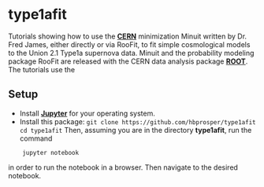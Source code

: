 # type1afit
Tutorials showing how to use the __[CERN](http://home.cern/)__
minimization Minuit written by Dr. Fred James, either directly or via
RooFit, to fit simple cosmological models to the Union 2.1 Type1a
supernova data. Minuit and the probability modeling package RooFit are
released with the CERN data analysis package
__[ROOT](http://root.cern.ch)__. The tutorials use the 

## Setup

   * Install 
__[Jupyter](https://root.cern.ch/root-has-its-jupyter-kernel)__ for
your operating system.
   * Install this package:
	```
	git clone https://github.com/hbprosper/type1afit
	cd type1afit
	```
Then, assuming you are in the directory __type1afit__, run the command
```
	jupyter notebook
```
in order to run the notebook in a browser. Then navigate to the
desired notebook.
